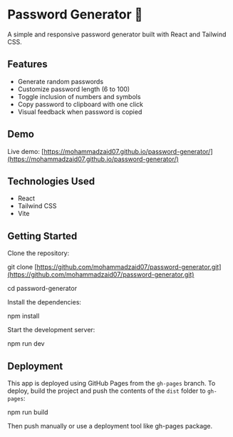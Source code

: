 
# Password Generator 🔐

A simple and responsive password generator built with React and Tailwind CSS.

## Features

* Generate random passwords
* Customize password length (6 to 100)
* Toggle inclusion of numbers and symbols
* Copy password to clipboard with one click
* Visual feedback when password is copied

## Demo

Live demo: [https://mohammadzaid07.github.io/password-generator/](https://mohammadzaid07.github.io/password-generator/)

## Technologies Used

* React
* Tailwind CSS
* Vite

## Getting Started

Clone the repository:

git clone [https://github.com/mohammadzaid07/password-generator.git](https://github.com/mohammadzaid07/password-generator.git)

cd password-generator

Install the dependencies:

npm install

Start the development server:

npm run dev

## Deployment

This app is deployed using GitHub Pages from the `gh-pages` branch. To deploy, build the project and push the contents of the `dist` folder to `gh-pages`:

npm run build

Then push manually or use a deployment tool like gh-pages package.
